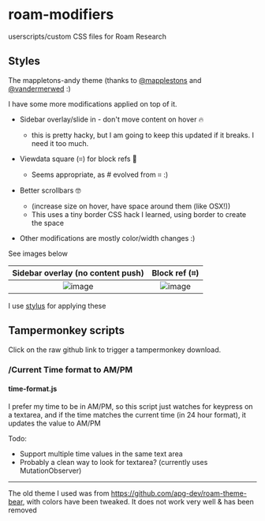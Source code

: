# roam-modifiers
 userscripts/custom CSS files for Roam Research

## Styles

The mappletons-andy theme (thanks to [@mapplestons](https://twitter.com/Mappletons) and [@vandermerwed](https://twitter.com/vandermerwed) :)

I have some more modifications applied on top of it. 


- Sidebar overlay/slide in - don't move content on hover 🔥
  - this is pretty hacky, but I am going to keep this updated if it breaks. I need it too much.
  
- Viewdata square (⌗) for block refs 🚀
  - Seems appropriate, as # evolved from ⌗ :)

- Better scrollbars 🤓
  - (increase size on hover, have space around them (like OSX!))
  - This uses a tiny border CSS hack I learned, using border to create the space

- Other modifications are mostly color/width changes :)

See images below

Sidebar overlay (no content push)          |  Block ref (⌗)
:-------------------------:|:-------------------------:
![image](https://user-images.githubusercontent.com/2976363/83698596-74ae5300-a61f-11ea-9c2a-1078aaa6070e.png)  | ![image](https://user-images.githubusercontent.com/2976363/83698671-ae7f5980-a61f-11ea-93b1-fdc2e66312f8.png)


I use [stylus](https://chrome.google.com/webstore/detail/stylus/clngdbkpkpeebahjckkjfobafhncgmne?hl=en) for applying these


## Tampermonkey scripts
Click on the raw github link to trigger a tampermonkey download.

### /Current Time format to AM/PM
#### time-format.js

I prefer my time to be in AM/PM, so this script just watches for keypress on a textarea, and if the time matches the current time (in 24 hour format),
it updates the value to AM/PM

Todo:
- Support multiple time values in the same text area
- Probably a clean way to look for textarea? (currently uses MutationObserver)


------

The old theme I used was from https://github.com/apg-dev/roam-theme-bear, with colors have been tweaked. It does not work very well & has been removed
